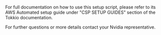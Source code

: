 For full documentation on how to use this setup script, please refer to its AWS Automated setup guide under "CSP SETUP GUIDES" section of the Tokkio documentation.

For further questions or more details contact your Nvidia representative.